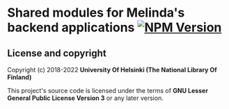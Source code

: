 # Shared modules for Melinda's backend applications [![NPM Version](https://img.shields.io/npm/v/@natlibfi/melinda-backend-commons.svg)](https://npmjs.org/package/@natlibfi/melinda-backend-commons)

## License and copyright

Copyright (c) 2018-2022 **University Of Helsinki (The National Library Of Finland)**

This project's source code is licensed under the terms of **GNU Lesser General Public License Version 3** or any later version.
